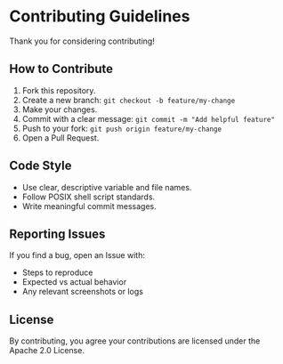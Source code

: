 # Contributing Guidelines

Thank you for considering contributing!

## How to Contribute
1. Fork this repository.
2. Create a new branch: `git checkout -b feature/my-change`
3. Make your changes.
4. Commit with a clear message: `git commit -m "Add helpful feature"`
5. Push to your fork: `git push origin feature/my-change`
6. Open a Pull Request.

## Code Style
- Use clear, descriptive variable and file names.
- Follow POSIX shell script standards.
- Write meaningful commit messages.

## Reporting Issues
If you find a bug, open an Issue with:
- Steps to reproduce
- Expected vs actual behavior
- Any relevant screenshots or logs

## License
By contributing, you agree your contributions are licensed under the Apache 2.0 License.
